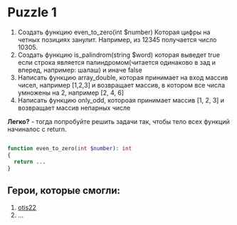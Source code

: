 # Puzzle 1

1. Создать функцию even_to_zero(int $number) Которая цифры на четных позициях занулит. Например, из 12345 получается число 10305.
2. Создать функцию is_palindrom(string $word) которая выведет true если строка является палиндромом(читается одинаково в зад и вперед, например: шалаш) и иначе false
3. Написать функцию array_double, которая принимает на вход массив чисел, например [1,2,3] и возвращает массив, в котором все числа умножены на 2, например [2, 4, 6]
4. Написать функцию only_odd, котороая принимает массив [1, 2, 3] и возвращает массив непарных числе

**Легко?** - тогда попробуйте решить задачи так, чтобы тело всех функций начиналос с return.

```php

function even_to_zero(int $number): int
{
  return ...
}
```

## Герои, которые смогли:

1. [otis22](https://github.com/otis22)
1. ... 
